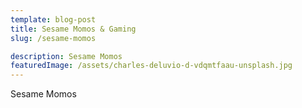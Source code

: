 ```yaml
---
template: blog-post
title: Sesame Momos & Gaming
slug: /sesame-momos

description: Sesame Momos
featuredImage: /assets/charles-deluvio-d-vdqmtfaau-unsplash.jpg
---
```

Sesame Momos